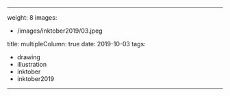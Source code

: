 
---
weight: 8
images:
- /images/inktober2019/03.jpeg

title:
multipleColumn: true
date: 2019-10-03
tags:
- drawing
- illustration
- inktober
- inktober2019
---

